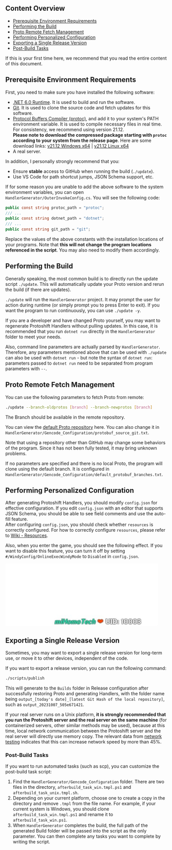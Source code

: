 ## Content Overview

- [Prerequisite Environment Requirements](#prerequisite-environment-requirements)
- [Performing the Build](#performing-the-build)
- [Proto Remote Fetch Management](#proto-remote-fetch-management)
- [Performing Personalized Configuration](#performing-personalized-configuration)
- [Exporting a Single Release Version](#exporting-a-single-release-version)
- [Post-Build Tasks](#post-build-tasks)

If this is your first time here, we recommend that you read the entire content of this document.

## Prerequisite Environment Requirements

First, you need to make sure you have installed the following software:

- [.NET 6.0 Runtime](https://dotnet.microsoft.com/en-us/download/dotnet/6.0). It is used to build and run the software.
- [Git](https://git-scm.com/downloads). It is used to clone the source code and fetch updates for this software.
- [Protocol Buffers Compiler (protoc)](https://github.com/protocolbuffers/protobuf/releases/tag/v21.12), and add it to your system's PATH environment variable. It is used to compile necessary files in real time. For consistency, we recommend using version 21.12.  
  **Please note to download the compressed package starting with `protoc` according to your system from the release page**. Here are some download links: [v21.12 Windows x64](https://github.com/protocolbuffers/protobuf/releases/download/v21.12/protoc-21.12-win64.zip) | [v21.12 Linux x64](https://github.com/protocolbuffers/protobuf/releases/download/v21.12/protoc-21.12-linux-x86_64.zip)
- A real server.

In addition, I personally strongly recommend that you:

- Ensure **stable** access to GitHub when running the build (`./update`).
- Use VS Code for path shortcut jumps, JSON Schema support, etc.

If for some reason you are unable to add the above software to the system environment variables, you can open `HandlerGenerator/OuterInvokeConfig.cs`. You will see the following code:

```cs
public const string protoc_path = "protoc";
/// ...
public const string dotnet_path = "dotnet";
/// ...
public const string git_path = "git";
```

Replace the values of the above constants with the installation locations of your programs. Note that **this will not change the program locations referenced in the script**. You may also need to modify them accordingly.

## Performing the Build

Generally speaking, the most common build is to directly run the update script `./update`. This will automatically update your Proto version and rerun the build (if there are updates).

`./update` will run the `HandlerGenerator` project. It may prompt the user for action during runtime (or simply prompt you to press Enter to exit). If you want the program to run continuously, you can use `./update -y`.

If you are a developer and have changed Proto yourself, you may want to regenerate Protoshift Handlers without pulling updates. In this case, it is recommended that you run `dotnet run` directly in the `HandlerGenerator` folder to meet your needs.

Also, command line parameters are actually parsed by `HandlerGenerator`. Therefore, any parameters mentioned above that can be used with `./update` can also be used with `dotnet run` - but note the syntax of `dotnet run`: parameters passed to `dotnet run` need to be separated from program parameters with `--`.

## Proto Remote Fetch Management

You can use the following parameters to fetch Proto from remote:

```sh
./update --branch-oldprotos [branch] --branch-newprotos [branch]
```

The Branch should be available in the remote repository.  

You can view the [default Proto repository](https://github.com/YYHEggEgg/mihomo-protos) here. You can also change it in `HandlerGenerator/Gencode_Configuration/protobuf_source_git.txt`.

Note that using a repository other than GitHub may change some behaviors of the program. Since it has not been fully tested, it may bring unknown problems.

If no parameters are specified and there is no local Proto, the program will clone using the default branch. It is configured in `HandlerGenerator/Gencode_Configuration/default_protobuf_branches.txt`.

## Performing Personalized Configuration

After generating Protoshift Handlers, you should modify `config.json` for effective configuration. If you edit `config.json` with an editor that supports JSON Schema, you should be able to see field comments and use the auto-fill feature.  
After configuring `config.json`, you should check whether `resources` is correctly configured. For how to correctly configure `resources`, please refer to [Wiki - Resources](EN_Resources).

Also, when you enter the game, you should see the following effect. If you want to disable this feature, you can turn it off by setting `#/WindyConfig/OnlineExecWindyMode` to `Disabled` in `config.json`.

  ![Windy Preview](../../csharp-Protoshift/Images/windy_welcome-to-csharp-Protoshift.jpg)

## Exporting a Single Release Version

Sometimes, you may want to export a single release version for long-term use, or move it to other devices, independent of the code.

If you want to export a release version, you can run the following command:

```sh
./scripts/publish
```

This will generate to the `Builds` folder in Release configuration after successfully restoring Proto and generating Handlers, with the folder name being `output_[today's date]_[latest Git Hash of the local repository]`, such as `output_20231007_505e671421`.

If your real server runs on a Unix platform, **it is strongly recommended that you run the Protoshift server and the real server on the same machine** (for containerized servers, other similar methods may be used), because at this time, local network communication between the Protoshift server and the real server will directly use memory copy. The relevant data from [network testing](https://github.com/YYHEggEgg/csharp-Protoshift/actions/workflows/network-test.yml) indicates that this can increase network speed by more than $45\%$.

### Post-Build Tasks

If you want to run automated tasks (such as scp), you can customize the post-build task script:

1. Find the `HandlerGenerator/Gencode_Configuration` folder. There are two files in the directory, `afterbuild_task_win.tmpl.ps1` and `afterbuild_task_unix.tmpl.sh`.
2. Depending on your current platform, choose one to create a copy in the directory and remove `.tmpl` from the file name. For example, if your current system is Windows, you should clone `afterbuild_task_win.tmpl.ps1` and rename it to `afterbuild_task_win.ps1`.
3. When `HandlerGenerator` completes the build, the full path of the generated Build folder will be passed into the script as the only parameter. You can then complete any tasks you want to complete by writing the script.
